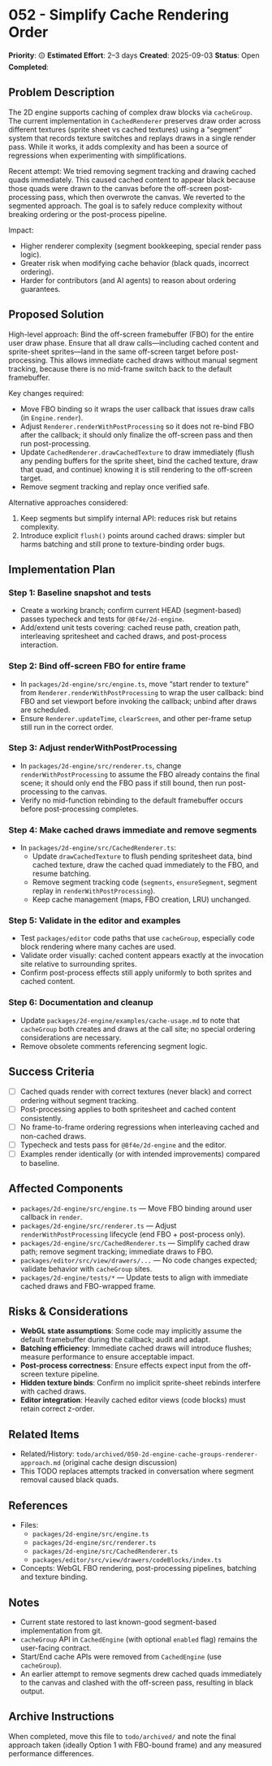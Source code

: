 # 052 - Simplify Cache Rendering Order

**Priority**: 🟡
**Estimated Effort**: 2–3 days
**Created**: 2025-09-03
**Status**: Open
**Completed**: 

## Problem Description

The 2D engine supports caching of complex draw blocks via `cacheGroup`. The current implementation in `CachedRenderer` preserves draw order across different textures (sprite sheet vs cached textures) using a “segment” system that records texture switches and replays draws in a single render pass. While it works, it adds complexity and has been a source of regressions when experimenting with simplifications.

Recent attempt: We tried removing segment tracking and drawing cached quads immediately. This caused cached content to appear black because those quads were drawn to the canvas before the off-screen post-processing pass, which then overwrote the canvas. We reverted to the segmented approach. The goal is to safely reduce complexity without breaking ordering or the post-process pipeline.

Impact:
- Higher renderer complexity (segment bookkeeping, special render pass logic).
- Greater risk when modifying cache behavior (black quads, incorrect ordering).
- Harder for contributors (and AI agents) to reason about ordering guarantees.

## Proposed Solution

High-level approach: Bind the off-screen framebuffer (FBO) for the entire user draw phase. Ensure that all draw calls—including cached content and sprite-sheet sprites—land in the same off-screen target before post-processing. This allows immediate cached draws without manual segment tracking, because there is no mid-frame switch back to the default framebuffer.

Key changes required:
- Move FBO binding so it wraps the user callback that issues draw calls (in `Engine.render`).
- Adjust `Renderer.renderWithPostProcessing` so it does not re-bind FBO after the callback; it should only finalize the off-screen pass and then run post-processing.
- Update `CachedRenderer.drawCachedTexture` to draw immediately (flush any pending buffers for the sprite sheet, bind the cached texture, draw that quad, and continue) knowing it is still rendering to the off-screen target.
- Remove segment tracking and replay once verified safe.

Alternative approaches considered:
1) Keep segments but simplify internal API: reduces risk but retains complexity.
2) Introduce explicit `flush()` points around cached draws: simpler but harms batching and still prone to texture-binding order bugs.

## Implementation Plan

### Step 1: Baseline snapshot and tests
- Create a working branch; confirm current HEAD (segment-based) passes typecheck and tests for `@8f4e/2d-engine`.
- Add/extend unit tests covering: cached reuse path, creation path, interleaving spritesheet and cached draws, and post-process interaction.

### Step 2: Bind off-screen FBO for entire frame
- In `packages/2d-engine/src/engine.ts`, move “start render to texture” from `Renderer.renderWithPostProcessing` to wrap the user callback: bind FBO and set viewport before invoking the callback; unbind after draws are scheduled.
- Ensure `Renderer.updateTime`, `clearScreen`, and other per-frame setup still run in the correct order.

### Step 3: Adjust renderWithPostProcessing
- In `packages/2d-engine/src/renderer.ts`, change `renderWithPostProcessing` to assume the FBO already contains the final scene; it should only end the FBO pass if still bound, then run post-processing to the canvas.
- Verify no mid-function rebinding to the default framebuffer occurs before post-processing completes.

### Step 4: Make cached draws immediate and remove segments
- In `packages/2d-engine/src/CachedRenderer.ts`:
  - Update `drawCachedTexture` to flush pending spritesheet data, bind cached texture, draw the cached quad immediately to the FBO, and resume batching.
  - Remove segment tracking code (`segments`, `ensureSegment`, segment replay in `renderWithPostProcessing`).
  - Keep cache management (maps, FBO creation, LRU) unchanged.

### Step 5: Validate in the editor and examples
- Test `packages/editor` code paths that use `cacheGroup`, especially code block rendering where many caches are used.
- Validate order visually: cached content appears exactly at the invocation site relative to surrounding sprites.
- Confirm post-process effects still apply uniformly to both sprites and cached content.

### Step 6: Documentation and cleanup
- Update `packages/2d-engine/examples/cache-usage.md` to note that `cacheGroup` both creates and draws at the call site; no special ordering considerations are necessary.
- Remove obsolete comments referencing segment logic.

## Success Criteria

- [ ] Cached quads render with correct textures (never black) and correct ordering without segment tracking.
- [ ] Post-processing applies to both spritesheet and cached content consistently.
- [ ] No frame-to-frame ordering regressions when interleaving cached and non-cached draws.
- [ ] Typecheck and tests pass for `@8f4e/2d-engine` and the editor.
- [ ] Examples render identically (or with intended improvements) compared to baseline.

## Affected Components

- `packages/2d-engine/src/engine.ts` — Move FBO binding around user callback in `render`.
- `packages/2d-engine/src/renderer.ts` — Adjust `renderWithPostProcessing` lifecycle (end FBO + post-process only).
- `packages/2d-engine/src/CachedRenderer.ts` — Simplify cached draw path; remove segment tracking; immediate draws to FBO.
- `packages/editor/src/view/drawers/...` — No code changes expected; validate behavior with `cacheGroup` sites.
- `packages/2d-engine/tests/*` — Update tests to align with immediate cached draws and FBO-wrapped frame.

## Risks & Considerations

- **WebGL state assumptions**: Some code may implicitly assume the default framebuffer during the callback; audit and adapt.
- **Batching efficiency**: Immediate cached draws will introduce flushes; measure performance to ensure acceptable impact.
- **Post-process correctness**: Ensure effects expect input from the off-screen texture pipeline.
- **Hidden texture binds**: Confirm no implicit sprite-sheet rebinds interfere with cached draws.
- **Editor integration**: Heavily cached editor views (code blocks) must retain correct z-order.

## Related Items

- Related/History: `todo/archived/050-2d-engine-cache-groups-renderer-approach.md` (original cache design discussion)
- This TODO replaces attempts tracked in conversation where segment removal caused black quads.

## References

- Files:
  - `packages/2d-engine/src/engine.ts`
  - `packages/2d-engine/src/renderer.ts`
  - `packages/2d-engine/src/CachedRenderer.ts`
  - `packages/editor/src/view/drawers/codeBlocks/index.ts`
- Concepts: WebGL FBO rendering, post-processing pipelines, batching and texture binding.

## Notes

- Current state restored to last known-good segment-based implementation from git.
- `cacheGroup` API in `CachedEngine` (with optional `enabled` flag) remains the user-facing contract.
- Start/End cache APIs were removed from `CachedEngine` (use `cacheGroup`).
- An earlier attempt to remove segments drew cached quads immediately to the canvas and clashed with the off-screen pass, resulting in black output.

## Archive Instructions

When completed, move this file to `todo/archived/` and note the final approach taken (ideally Option 1 with FBO-bound frame) and any measured performance differences.

